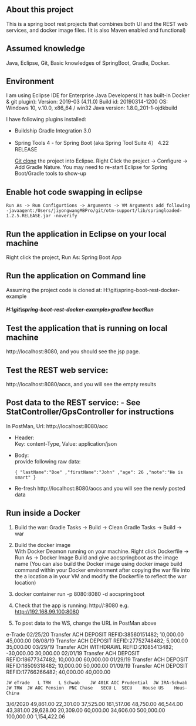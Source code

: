 ## About this project
This is a spring boot rest projects that combines both UI and the REST web services, and docker image files.
(It is also Maven enabled and functional)

## Assumed  knowledge
Java, Eclipse, Git, Basic knowledges of SpringBoot, Gradle, Docker.
 
## Environment
I am using 
	Eclipse IDE for Enterprise Java Developers( It has built-in Docker & git plugin):
	Version: 2019-03 (4.11.0)
	Build id: 20190314-1200
	OS: Windows 10, v.10.0, x86_64 / win32
	Java version: 1.8.0_201-1-ojdkbuild

I have following plugins installed:
- Buildship Gradle Integration 3.0
- Spring Tools 4 - for Spring Boot (aka Spring Tool Suite 4） 4.22 RELEASE
	

  [Git clone](https://github.com/jywang919/otm-support) the project into Eclipse.
  Right Click the project -> Configure -> Add Gradle Nature.
  You may need to re-start Eclipse for Spring Boot/Gradle tools to show-up
## Enable hot code swapping in eclipse
	Run As -> Run Configurtions -> Arguments -> VM Arguments add following -javaagent:/Users/jiyongwangMBPro/git/otm-support/lib/springloaded-1.2.5.RELEASE.jar -noverify
	
## Run the application in Eclipse on your local machine
Right click the project, Run As: Spring Boot App

## Run the application on Command line
Assuming the project code is cloned at: H:\git\spring-boot-rest-docker-example
##### H:\git\spring-boot-rest-docker-example>gradlew bootRun

## Test the application that is running on local machine
http://localhost:8080, and you should see the jsp page.

## Test the REST web service:
http://localhost:8080/aocs, and you will see the empty results

## Post data to the REST service:  - See StatController/GpsController for instructions

In PostMan,
Url: http://localhost:8080/aoc

- Header:  
       Key: content-Type,
        Value: application/json

- Body:    
      provide following raw data:
      
      { "lastName":"Doe" ,"firstName":"John" ,"age": 26 ,"note":"He is smart" }

- Re-fresh http://localhost:8080/aocs and you will see the newly posted data
 
 
## Run inside a Docker
1.	Build the war:
	Gradle Tasks -> Build -> Clean
	Gradle Tasks -> Build -> war

2.	Build the docker image	
	With Docker Deamon running on your machine.
	Right click Dockerfile -> Run As -> Docker Image Build and give aocspringboot as the image name
	(You can also build the Docker image using docker image build command within your Docker environment after copying the war file into the a location a in your VM and modify the Dockerfile to reflect the war location)  
	
3.	docker container run -p 8080:8080 -d aocspringboot

4.	Check that the app is running:
	http://<IP of your docker VM>:8080 e.g. http://192.168.99.100:8080 
	
5.	To post data to the WS, change the URL in PostMan above	


e-Trade 
 02/25/20	  Transfer  	 	  ACH DEPOSIT REFID:38560151482;	 	10,000.00	45,000.00
 08/08/19	  Transfer  	 	  ACH DEPOSIT REFID:27752748482;	 	5,000.00	35,000.00
 03/29/19	  Transfer  	 	  ACH WITHDRAWL REFID:21085413482;	 	-30,000.00	30,000.00
 02/01/19	  Transfer  	 	  ACH DEPOSIT REFID:18677347482;	 	10,000.00	60,000.00
 01/29/19	  Transfer  	 	  ACH DEPOSIT REFID:18509318482;	 	10,000.00	50,000.00
 01/09/19	  Transfer  	 	  ACH DEPOSIT REFID:17766266482;	 	40,000.00	40,000.00

	JW eTrade	L TRW	L Schwab	JW 401K AOC Prudential	JW IRA-Schwab	JW TRW	JW AOC Pension	PNC	Chase	SECU L	SECU	House US	Hous-China		
3/6/2020	49,861.00	22,301.00	37,525.00	161,517.06	48,750.00	46,544.00	43,381.00	29,628.00	20,309.00	60,000.00	34,606.00	500,000.00	100,000.00		1,154,422.06

